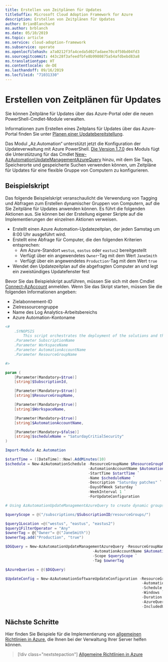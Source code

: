 ```yaml
---
title: Erstellen von Zeitplänen für Updates
titleSuffix: Microsoft Cloud Adoption Framework for Azure
description: Erstellen von Zeitplänen für Updates
author: BrianBlanchard
ms.author: brblanch
ms.date: 05/10/2019
ms.topic: article
ms.service: cloud-adoption-framework
ms.subservice: operate
ms.openlocfilehash: a7a0212f3fa4ceda5d02fadaee70c4f50bd04fd3
ms.sourcegitcommit: 443c28f3afeedfbfe8b9980875a54afdbebd83a8
ms.translationtype: HT
ms.contentlocale: de-DE
ms.lasthandoff: 09/16/2019
ms.locfileid: "71031330"
---
```

# <a name="create-update-schedules"></a>Erstellen von Zeitplänen für Updates

Sie können Zeitpläne für Updates über das Azure-Portal oder die neuen PowerShell-Cmdlet-Module verwalten.

Informationen zum Erstellen eines Zeitplans für Updates über das Azure-Portal finden Sie unter [Planen einer Updatebereitstellung](https://docs.microsoft.com/azure/automation/automation-tutorial-update-management#schedule-an-update-deployment).

Das Modul „Az.Automation“ unterstützt jetzt die Konfiguration der Updateverwaltung mit Azure PowerShell. [Die Version 1.7.0](https://www.powershellgallery.com/packages/Az/1.7.0) des Moduls fügt die Unterstützung für das Cmdlet [New-AzAutomationUpdateManagementAzureQuery](/powershell/module/az.automation/new-azautomationupdatemanagementazurequery?view=azps-1.7.0) hinzu, mit dem Sie Tags, Speicherorte und gespeicherte Suchen verwenden können, um Zeitpläne für Updates für eine flexible Gruppe von Computern zu konfigurieren.

## <a name="example-script"></a>Beispielskript

Das folgende Beispielskript veranschaulicht die Verwendung von Tagging und Abfragen zum Erstellen dynamischer Gruppen von Computern, auf die Sie Zeitpläne für Updates anwenden können. Es führt die folgenden Aktionen aus. Sie können bei der Erstellung eigener Skripte auf die Implementierungen der einzelnen Aktionen verweisen.

- Erstellt einen Azure Automation-Updatezeitplan, der jeden Samstag um 8:00 Uhr ausgeführt wird.
- Erstellt eine Abfrage für Computer, die den folgenden Kriterien entsprechen:
  - Am Azure-Standort `westus`, `eastus` oder `eastus2` bereitgestellt
  - Verfügt über ein angewendetes `Owner`-Tag mit dem Wert `JaneSmith`
  - Verfügt über ein angewendetes `Production`-Tag mit dem Wert `true`
- Wendet den Updatezeitplan auf die abgefragten Computer an und legt ein zweistündiges Updatefenster fest

Bevor Sie das Beispielskript ausführen, müssen Sie sich mit dem Cmdlet [Connect-AzAccount](https://docs.microsoft.com/powershell/module/az.accounts/connect-azaccount?view=azps-2.1.0) anmelden. Wenn Sie das Skript starten, müssen Sie die folgenden Informationen angeben:

- Zielabonnement-ID
- Zielressourcengruppe
- Name des Log Analytics-Arbeitsbereichs
- Azure Automation-Kontoname

```powershell
<#
    .SYNOPSIS
        This script orchestrates the deployment of the solutions and the agents.
    .Parameter SubscriptionName
    .Parameter WorkspaceName
    .Parameter AutomationAccountName
    .Parameter ResourceGroupName

#>

param (
    [Parameter(Mandatory=$true)]
    [string]$SubscriptionId,

    [Parameter(Mandatory=$true)]
    [string]$ResourceGroupName,

    [Parameter(Mandatory=$true)]
    [string]$WorkspaceName,

    [Parameter(Mandatory=$true)]
    [string]$AutomationAccountName,

    [Parameter(Mandatory=$false)]
    [string]$scheduleName = "SaturdayCritialSecurity"
)

Import-Module Az.Automation

$startTime = ([DateTime]::Now).AddMinutes(10)
$schedule = New-AzAutomationSchedule -ResourceGroupName $ResourceGroupName `
                                     -AutomationAccountName $AutomationAccountName `
                                     -StartTime $startTime `
                                     -Name $scheduleName `
                                     -Description "Saturday patches" `
                                     -DaysOfWeek Saturday `
                                     -WeekInterval 1 `
                                     -ForUpdateConfiguration

# Using AzAutomationUpdateManagementAzureQuery to create dynamic groups.

$queryScope = @("/subscriptions/$SubscriptionID/resourceGroups/")

$query1Location =@("westus", "eastus", "eastus2")
$query1FilterOperator = "Any"
$ownerTag = @{"Owner"= @("JaneSmith")}
$ownerTag.add("Production", "true")

$DGQuery = New-AzAutomationUpdateManagementAzureQuery -ResourceGroupName $ResourceGroupName `
                                       -AutomationAccountName $AutomationAccountName `
                                       -Scope $queryScope `
                                       -Tag $ownerTag

$AzureQueries = @($DGQuery)

$UpdateConfig = New-AzAutomationSoftwareUpdateConfiguration -ResourceGroupName $ResourceGroupName `
                                                             -AutomationAccountName $AutomationAccountName `
                                                             -Schedule $schedule `
                                                             -Windows `
                                                             -Duration (New-TimeSpan -Hours 2) `
                                                             -AzureQuery $AzureQueries `
                                                             -IncludedUpdateClassification Security,Critical
```

## <a name="next-steps"></a>Nächste Schritte

Hier finden Sie Beispiele für die Implementierung von [allgemeinen Richtlinien in Azure](./common-policies.md), die Ihnen bei der Verwaltung Ihrer Server helfen können.

> [!div class="nextstepaction"]
> [Allgemeine Richtlinien in Azure](./common-policies.md)
